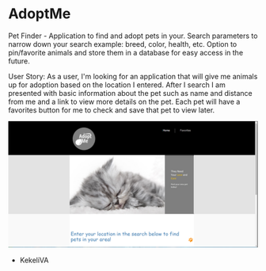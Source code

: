 # AdoptMe

Pet Finder - Application to find and adopt pets in your. Search parameters to narrow down your search example: breed, color, health, etc. Option to pin/favorite animals and store them in a database for easy access in the future.


User Story: As a user, I'm looking for an application that will give me animals up for adoption based on the location I entered. After I search I am presented with basic information about the pet such as name and distance from me and a link to view more details on the pet. Each pet will have a favorites button for me to check and save that pet to view later.

![Picture](public/assets/images/adoptme_site.PNG)

* KekeliVA
